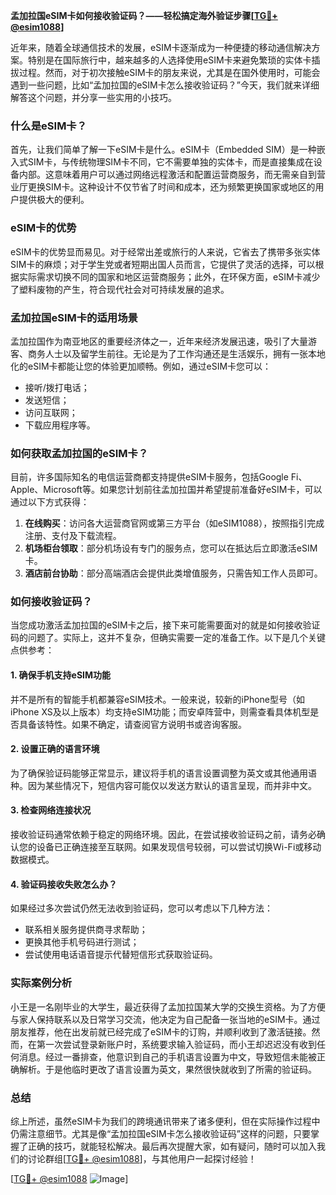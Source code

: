 **孟加拉国eSIM卡如何接收验证码？——轻松搞定海外验证步骤[[TG💪+ @esim1088](https://t.me/s/esim1088)]**

近年来，随着全球通信技术的发展，eSIM卡逐渐成为一种便捷的移动通信解决方案。特别是在国际旅行中，越来越多的人选择使用eSIM卡来避免繁琐的实体卡插拔过程。然而，对于初次接触eSIM卡的朋友来说，尤其是在国外使用时，可能会遇到一些问题，比如“孟加拉国的eSIM卡怎么接收验证码？”今天，我们就来详细解答这个问题，并分享一些实用的小技巧。

### 什么是eSIM卡？

首先，让我们简单了解一下eSIM卡是什么。eSIM卡（Embedded SIM）是一种嵌入式SIM卡，与传统物理SIM卡不同，它不需要单独的实体卡，而是直接集成在设备内部。这意味着用户可以通过网络远程激活和配置运营商服务，而无需亲自到营业厅更换SIM卡。这种设计不仅节省了时间和成本，还为频繁更换国家或地区的用户提供极大的便利。

### eSIM卡的优势

eSIM卡的优势显而易见。对于经常出差或旅行的人来说，它省去了携带多张实体SIM卡的麻烦；对于学生党或者短期出国人员而言，它提供了灵活的选择，可以根据实际需求切换不同的国家和地区运营商服务；此外，在环保方面，eSIM卡减少了塑料废物的产生，符合现代社会对可持续发展的追求。

### 孟加拉国eSIM卡的适用场景

孟加拉国作为南亚地区的重要经济体之一，近年来经济发展迅速，吸引了大量游客、商务人士以及留学生前往。无论是为了工作沟通还是生活娱乐，拥有一张本地化的eSIM卡都能让您的体验更加顺畅。例如，通过eSIM卡您可以：

- 接听/拨打电话；
- 发送短信；
- 访问互联网；
- 下载应用程序等。

### 如何获取孟加拉国的eSIM卡？

目前，许多国际知名的电信运营商都支持提供eSIM卡服务，包括Google Fi、Apple、Microsoft等。如果您计划前往孟加拉国并希望提前准备好eSIM卡，可以通过以下方式获得：

1. **在线购买**：访问各大运营商官网或第三方平台（如eSIM1088），按照指引完成注册、支付及下载流程。
2. **机场柜台领取**：部分机场设有专门的服务点，您可以在抵达后立即激活eSIM卡。
3. **酒店前台协助**：部分高端酒店会提供此类增值服务，只需告知工作人员即可。

### 如何接收验证码？

当您成功激活孟加拉国的eSIM卡之后，接下来可能需要面对的就是如何接收验证码的问题了。实际上，这并不复杂，但确实需要一定的准备工作。以下是几个关键点供参考：

#### 1. 确保手机支持eSIM功能
并不是所有的智能手机都兼容eSIM技术。一般来说，较新的iPhone型号（如iPhone XS及以上版本）均支持eSIM功能；而安卓阵营中，则需查看具体机型是否具备该特性。如果不确定，请查阅官方说明书或咨询客服。

#### 2. 设置正确的语言环境
为了确保验证码能够正常显示，建议将手机的语言设置调整为英文或其他通用语种。因为某些情况下，短信内容可能仅以发送方默认的语言呈现，而并非中文。

#### 3. 检查网络连接状况
接收验证码通常依赖于稳定的网络环境。因此，在尝试接收验证码之前，请务必确认您的设备已正确连接至互联网。如果发现信号较弱，可以尝试切换Wi-Fi或移动数据模式。

#### 4. 验证码接收失败怎么办？
如果经过多次尝试仍然无法收到验证码，您可以考虑以下几种方法：
   - 联系相关服务提供商寻求帮助；
   - 更换其他手机号码进行测试；
   - 尝试使用电话语音提示代替短信形式获取验证码。

### 实际案例分析

小王是一名刚毕业的大学生，最近获得了孟加拉国某大学的交换生资格。为了方便与家人保持联系以及日常学习交流，他决定为自己配备一张当地的eSIM卡。通过朋友推荐，他在出发前就已经完成了eSIM卡的订购，并顺利收到了激活链接。然而，在第一次尝试登录新账户时，系统要求输入验证码，而小王却迟迟没有收到任何消息。经过一番排查，他意识到自己的手机语言设置为中文，导致短信未能被正确解析。于是他临时更改了语言设置为英文，果然很快就收到了所需的验证码。

### 总结

综上所述，虽然eSIM卡为我们的跨境通讯带来了诸多便利，但在实际操作过程中仍需注意细节。尤其是像“孟加拉国eSIM卡怎么接收验证码”这样的问题，只要掌握了正确的技巧，就能轻松解决。最后再次提醒大家，如有疑问，随时可以加入我们的讨论群组[[TG💪+ @esim1088](https://t.me/s/esim1088)]，与其他用户一起探讨经验！

[[TG💪+ @esim1088](https://t.me/s/esim1088) ![Image](https://i.postimg.cc/4NQfJmqS/Snipaste-2025-05-13-00-14-12.png)]